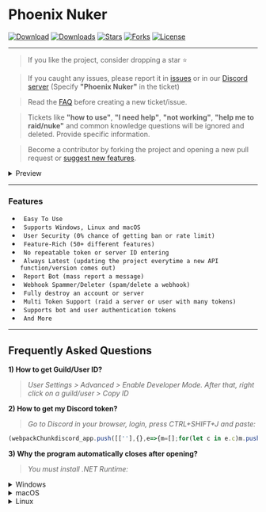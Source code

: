 # Phoenix Nuker

[![Download](https://img.shields.io/badge/Download-Now-Green?style=for-the-badge)](https://github.com/extatent/Phoenix-Nuker/releases/download/v1.0.0/Phoenix.zip)
[![Downloads](https://img.shields.io/github/downloads/extatent/Phoenix-Nuker/total?label=Downloads&style=for-the-badge)](https://github.com/extatent/Phoenix-Nuker/releases/latest)
[![Stars](https://img.shields.io/github/stars/extatent/Phoenix-Nuker?label=Stars&style=for-the-badge)](https://github.com/extatent/Phoenix-Nuker/stargazers)
[![Forks](https://img.shields.io/github/forks/extatent/Phoenix-Nuker?label=Forks&style=for-the-badge)](https://github.com/extatent/Phoenix-Nuker/network/members)
[![License](https://img.shields.io/github/license/extatent/Phoenix-Nuker?style=for-the-badge)](https://github.com/extatent/Phoenix-Nuker/blob/main/LICENSE)

---

> If you like the project, consider dropping a star ⭐
  
> If you caught any issues, please report it in [issues](https://github.com/extatent/Phoenix-Nuker/issues) or in our [Discord server](https://dsc.gg/extatent) (Specify **"Phoenix Nuker"** in the ticket)

> Read the [FAQ](#frequently-asked-questions) before creating a new ticket/issue.

> Tickets like **"how to use"**, **"I need help"**, **"not working"**, **"help me to raid/nuke"** and common knowledge questions will be ignored and deleted. Provide specific information.

> Become a contributor by forking the project and opening a new pull request or [suggest new features](https://dsc.gg/extatent).

<details>
<summary>Preview</summary>
<img src="https://i.imgur.com/ErtvoWa.png" alt="png">
  
<img src="https://i.imgur.com/9R8VGMF.png" alt="png">
  
<img src="https://i.imgur.com/AwLIpFZ.png" alt="png">

<img src="https://i.imgur.com/CMdrjbL.png" alt="png">

<img src="https://i.imgur.com/XY6FvCm.png" alt="png">
</details>

---

### Features

* ` Easy To Use`
* ` Supports Windows, Linux and macOS`
* ` User Security (0% chance of getting ban or rate limit)`
* ` Feature-Rich (50+ different features)`
* ` No repeatable token or server ID entering`
* ` Always Latest (updating the project everytime a new API function/version comes out)`
* ` Report Bot (mass report a message)`
* ` Webhook Spammer/Deleter (spam/delete a webhook)`
* ` Fully destroy an account or server`
* ` Multi Token Support (raid a server or user with many tokens)`
* ` Supports bot and user authentication tokens`
* ` And More`

---

## Frequently Asked Questions

**1) How to get Guild/User ID?**
> *User Settings > Advanced > Enable Developer Mode. After that, right click on a guild/user > Copy ID*

**2) How to get my Discord token?**
> *Go to Discord in your browser, login, press CTRL+SHIFT+J and paste:*
```javascript
(webpackChunkdiscord_app.push([[''],{},e=>{m=[];for(let c in e.c)m.push(e.c[c])}]),m).find(m=>m?.exports?.default?.getToken!==void 0).exports.default.getToken()
```

**3) Why the program automatically closes after opening?**
> *You must install .NET Runtime:*
<details>
<summary>Windows</summary>

* [Download x64](https://dotnet.microsoft.com/en-us/download/dotnet/thank-you/runtime-6.0.8-windows-x64-installer)
* [Download x86](https://dotnet.microsoft.com/en-us/download/dotnet/thank-you/runtime-6.0.8-windows-x86-installer)
* [Download Arm64](https://dotnet.microsoft.com/en-us/download/dotnet/thank-you/runtime-6.0.8-windows-arm64-installer)

</details>
<details>
<summary>macOS</summary>

* [Download x64](https://dotnet.microsoft.com/en-us/download/dotnet/thank-you/runtime-6.0.8-macos-x64-installer)
* [Download Arm64](https://dotnet.microsoft.com/en-us/download/dotnet/thank-you/runtime-6.0.8-macos-arm64-installer)

</details>
<details>
<summary>Linux</summary>

* [Install .NET on Linux](https://docs.microsoft.com/dotnet/core/install/linux?WT.mc_id=dotnet-35129-website)

</details>
